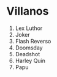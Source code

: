 
# Villanos

1. Lex Luthor
2. Joker
3. Flash Reverso
4. Doomsday
5. Deadshot
6. Harley Quin
7. Papu

